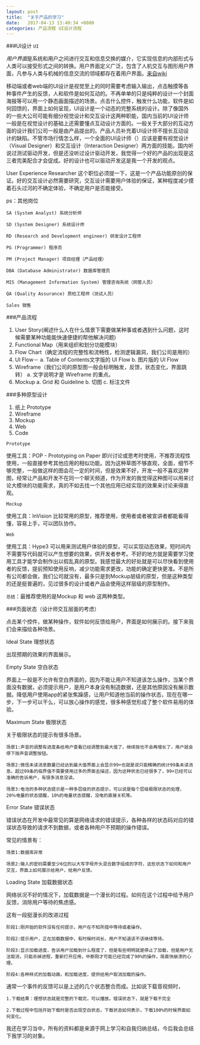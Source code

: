 ```yaml
---
layout: post
title:  "关于产品的学习"
date:   2017-04-13 13:40:34 +0800
categories: 产品流程 UI设计流程
---
```


###UI设计
`UI`

*用户界面*是系统和用户之间进行交互和信息交换的媒介，它实现信息的内部形式与人类可以接受形式之间的转换。用户界面定义广泛，包含了人机交互与图形用户界面，凡参与人类与机械的信息交流的领域都存在着用户界面。[来自wiki]

移动端或者web端的UI设计是视觉至上的同时需要考虑输入输出，点击触摸等各种事件产生的反馈，人和软件是如何互动的。不再单单的只是纯粹的设计一个封面海报等可以用一个静态画面描述的场景。点击什么控件，触发什么功能，软件是如何回馈的，界面上如何呈现，UI设计是一个动态的完整系统的设计。除了像国外的一些大公司可能有细分视觉设计和交互设计这两种职能，国内当前的UI设计师一般是在视觉设计的基础上还需要懂点互动设计方面的。一般关于大部分的互动方面的设计我们公司一般是由产品提出的。产品人员补充着UI设计师不擅长互动设计的缺陷。不管市场行情怎么样，一个全面的UI设计师（）应该是要有视觉设计（Visual Designer）和交互设计（Interaction Designer）两方面的技能。国内听说过测试驱动开发，但是还没听过设计驱动开发，我觉得一个好的产品的出现是这三者完美配合才会促成。好的设计也可以驱动开发这是我一个开发的观点。

User Experience Researcher 这个职位必须提一下，这是一个产品功能原创的保证。好的交互设计必然需要研究，交互设计需要用户体验的保证，某种程度减少摸着石头过河的不确定体验，不确定用户是否能接受。

ps：其他岗位
	
	SA (System Analyst) 系统分析师
	
	SD (System Designer) 系统设计师
	
	RD (Research and Development engineer) 研发设计工程师
	
	PG (Programmer) 程序员
	
	PM (Project Manager) 项目经理（产品经理）
	
	DBA (Database Administrator) 数据库管理员
	
	MIS (Management Information System) 管理咨询系统（网管人员）
	
	QA (Quality Assurance) 质检工程师（测试人员）
	
	Sales 销售
	
###产品流程
 
1. User Story(阐述什么人在什么情景下需要做某种事或者遇到什么问题，这时候需要某种功能能快速便捷的帮他解决问题)
2. Functional Map（用来组织和划分功能模块）
3. Flow Chart（确定流程的完整性和流畅性，检测逻辑漏洞，我们公司是用的）
4. UI Flow－
    a. Table of Contents文字版的 UI Flow
    b. 图片版的 UI Flow
5. Wireframe（我们公司的原型图一般会标明触发，反馈，状态变化，界面跳转）
    a. 文字说明才是 Wireframe 的重点。
6. Mockup
    a. Grid 和 Guideline
    b. 切图
    c. 标注文件

###多种原型设计

1. 纸上 Prototype
2. Wireframe
3. Mockup
4. Web
5. Code

`Prototype`

使用工具：POP - Prototyping on Paper
即兴讨论或思考时使用，不推荐流程性使用，一般直接参考其他应用的相似功能。因为这种草图不够直观，全面，细节不够完整，一般做这样的图会花一定的时间，但是效果不好，开发一般不喜欢这种图，经常让产品和开发不在同一个聊天频道，作为开发的我觉得这种图可以用来讨论大模块的功能需求，真的不如去找一个其他应用已经实现的效果来讨论来得直观。

`Mockup`

 使用工具：InVision
 比较常用的原型，推荐使用，使用者或者被宣讲者都能看得懂，容易上手，可以团队协作。
 
 `Web`
 
 使用工具：Hype3 
 可以用来测试用户体验的原型，可以实现动态效果，短时间内不需要写代码就可以产生想要的效果，供开发者参考。不好的地方就是需要学习使用工具才能学会制作出以假乱真的原型。我感觉最大的好处就是可以尽快看到使用者的反馈，提前预知使用反响，减少功能需求更改，功能的确定更快更准。不是所有公司都会做，我们公司就没有，最多只是到Mockup层级的原型，但是这种类型的还是挺普遍的，见过很多的设计或者产品会使用这样层级的原型制作。

 
 `总结`：最推荐使用的是Mockup 和 web 这两种类型。
 

    
###页面状态（设计师交互层面的考虑）

点击某个控件，做某种操作，软件如何反馈给用户，界面是如何展示的。接下来我们会来描绘各种场景。

Ideal State 理想状态

出现预期的效果的界面展示。

Empty State 空白状态

界面上一般是不允许有空白界面的，因为不能让用户不知道该怎么操作，当某个界面没有数据，必须提示用户，是用户本身没有制造数据，还是其他原因没有展示数据。降低用户使用app的紧张焦躁感，让用户知道他当前的操作状态，现在在哪一步，下一步可以干么，可以放心操作的感觉，很多种感觉形成了整个软件易用的体验。

Maximum State 极限状态

关于极限状态的提示有很多场景。

	场景1:声音的调整有进度条给用户查看已经调整到最大值了，继续按也不会再增长了，用户就会停下按声音调整按钮。
	
	场景2:微信未读消息数量已经达到最大值界面上会显示99+也就是说只能精确的统计99条未读消息。超过99条的临界值不需要使用过多的界面去描述，因为这种状态已经很多了，99+已经可以准确的告诉用户，有很多消息没读。
	
	场景3:电池的多种状态提示是一种多层级的状态提示，可以说是每个层级极限状态的处理，20％电量的状态提醒，10%的电量状态提醒，没电的直接关机等。

Error State 错误状态

错误状态在开发中最常见的算是网络请求的错误提示，各种各样的状态码对应的错误状态导致的请求不到数据，或者各种用户不预期的操作错误。

常见的情景有：
	
	场景1:数据库异常
	
	场景2:输入的密码需要至少6位的以大写字母开头混合数字组成的字符，这些状态下如何和用户交互，界面上如何展示给用户，给用户反馈。

Loading State 加载数据状态

网络状况不好的情况下，加载数据是一个漫长的过程。如何在这个过程中给予用户反馈，消除用户等待的焦虑感。

这有一段挺漫长的改进过程

	阶段1:刚开始的软件没有任何提示，用户在不知所措中等待或者操作。
	
	阶段2:提示用户，正在加载数据中，有时候时间长，用户不知道该不该继续等待。
	
	阶段3:显示加载进度，告诉用户加载到什么程度了，但是有些明明就是停止了加载，但是用户无法取消，只能杀掉进程，重新打开应用，中断刚才可能已经完成了90%的操作，简直快崩溃的心理。
	
	阶段4:各种样式的加载动画，和加载进度，提供给用户取消加载的操作。

通常一个事件的反馈可以是上述的几个状态整合而成。比如说下载音视频时，
	
	1.下载结果：理想状态就是完整的下载完，可以播放。错误状态下，就是下载不完全
	
	2.下载过程中包括开始下载时是否出现空白状态，下载状态如何表示，下载100%的时候界面如何变化。

我还在学习当中，所有的资料都是来源于网上学习和自我归纳总结，今后我会总结下我学习的对象。






[来自wiki]: https://zh.wikipedia.org/wiki/%E7%94%A8%E6%88%B7%E7%95%8C%E9%9D%A2#.E9.9B.BB.E8.85.A6.E6.87.89.E7.94.A8